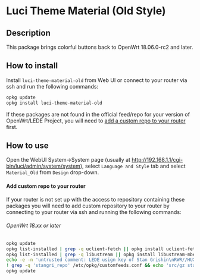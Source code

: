 # Luci Theme Material (Old Style)

## Description
This package brings colorful buttons back to OpenWrt 18.06.0-rc2 and later.

## How to install
Install ```luci-theme-material-old``` from Web UI or connect to your router via ssh and run the following commands:
```sh
opkg update
opkg install luci-theme-material-old
```
If these packages are not found in the official feed/repo for your version of OpenWrt/LEDE Project, you will need to [add a custom repo to your router](#add-custom-repo-to-your-router) first.

## How to use
Open the WebUI System->System page (usually at http://192.168.1.1/cgi-bin/luci/admin/system/system), select ```Language and Style``` tab and select ```Material_Old``` from ```Design``` drop-down.

#### Add custom repo to your router
If your router is not set up with the access to repository containing these packages you will need to add custom repository to your router by connecting to your router via ssh and running the following commands:

###### OpenWrt 18.xx or later
```sh
opkg update
opkg list-installed | grep -q uclient-fetch || opkg install uclient-fetch
opkg list-installed | grep -q libustream || opkg install libustream-mbedtls
echo -e -n 'untrusted comment: LEDE usign key of Stan Grishin\nRWR//HUXxMwMVnx7fESOKO7x8XoW4/dRidJPjt91hAAU2L59mYvHy0Fa\n' > /tmp/stangri-repo.pub && opkg-key add /tmp/stangri-repo.pub
! grep -q 'stangri_repo' /etc/opkg/customfeeds.conf && echo 'src/gz stangri_repo https://raw.githubusercontent.com/stangri/openwrt-repo/master' >> /etc/opkg/customfeeds.conf
opkg update
```
